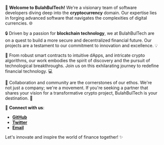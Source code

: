 🚀 **Welcome to BulahBulTech!** We're a visionary team of software developers diving deep into the **cryptocurrency** domain. Our expertise lies in forging advanced software that navigates the complexities of digital currencies. 🌐

🔒 Driven by a passion for **blockchain technology**, we at BulahBulTech are on a quest to build a more secure and decentralized financial future. Our projects are a testament to our commitment to innovation and excellence. 💡

💼 From robust smart contracts to intuitive dApps, and intricate crypto algorithms, our work embodies the spirit of discovery and the pursuit of technological breakthroughs. Join us on this exhilarating journey to redefine financial technology. 💻

🤝 Collaboration and community are the cornerstones of our ethos. We're not just a company; we're a movement. If you're seeking a partner that shares your vision for a transformative crypto project, BulahBulTech is your destination. 🌟

📢 **Connect with us**:

- [**GitHub**](https://x.com/BulahBulTech)
- [**Twitter**](https://x.com/BulahBulTech)
- [**Email**](bulahbulperodehe57430@gmail.com)

Let's innovate and inspire the world of finance together! ✨
